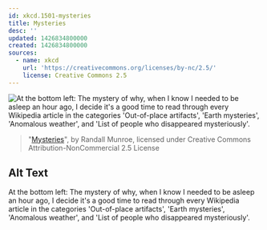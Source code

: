 ```yaml
---
id: xkcd.1501-mysteries
title: Mysteries
desc: ''
updated: 1426834800000
created: 1426834800000
sources:
  - name: xkcd
    url: 'https://creativecommons.org/licenses/by-nc/2.5/'
    license: Creative Commons 2.5
---
```

![At the bottom left: The mystery of why, when I know I needed to be asleep an hour ago, I decide it's a good time to read through every Wikipedia article in the categories 'Out-of-place artifacts', 'Earth mysteries', 'Anomalous weather', and 'List of people who disappeared mysteriously'.](https://imgs.xkcd.com/comics/mysteries.png)
> "[Mysteries](https://xkcd.com/1501/)", by Randall Munroe, licensed under Creative Commons Attribution-NonCommercial 2.5 License

## Alt Text
At the bottom left: The mystery of why, when I know I needed to be asleep an hour ago, I decide it's a good time to read through every Wikipedia article in the categories 'Out-of-place artifacts', 'Earth mysteries', 'Anomalous weather', and 'List of people who disappeared mysteriously'.
